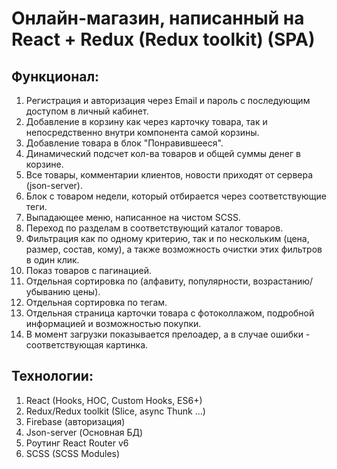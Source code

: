 # Онлайн-магазин, написанный на React + Redux (Redux toolkit) (SPA)

## Функционал:
1. Регистрация и авторизация через Email и пароль с последующим доступом в личный кабинет.
2. Добавление в корзину как через карточку товара, так и непосредственно внутри компонента самой корзины.
3. Добавление товара в блок "Понравившееся".
4. Динамический подсчет кол-ва товаров и общей суммы денег в корзине.
5. Все товары, комментарии клиентов, новости приходят от сервера (json-server).
6. Блок с товаром недели, который отбирается через соответствующие теги.
7. Выпадающее меню, написанное на чистом SCSS.
8. Переход по разделам в соответствующий каталог товаров.
9. Фильтрация как по одному критерию, так и по нескольким (цена, размер, состав, кому), а также возможность очистки этих фильтров в один клик.
10. Показ товаров с пагинацией.
11. Отдельная сортировка по (алфавиту, популярности, возрастанию/убыванию цены).
12. Отдельная сортировка по тегам.
13. Отдельная страница карточки товара с фотоколлажом, подробной информацией и возможностью покупки.
14. В момент загрузки показывается прелоадер, а в случае ошибки - соответствующая картинка.
## Технологии:
1. React (Hooks, HOC, Custom Hooks, ES6+)
2. Redux/Redux toolkit (Slice, async Thunk ...)
3. Firebase (авторизация)
4. Json-server (Основная БД)
5. Роутинг React Router v6
6. SCSS (SCSS Modules)